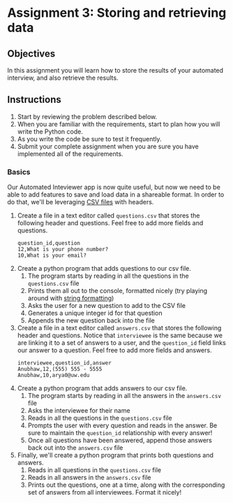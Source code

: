 # Assignment 3: Storing and retrieving data

## Objectives
In this assignment you will learn how to store the results of your
automated interview, and also retrieve the results.

## Instructions
1. Start by reviewing the problem described below.
1. When you are familiar with the requirements, start to plan how you will write the Python code.
1. As you write the code be sure to test it frequently.
1. Submit your complete assignment when you are sure you have implemented all of the requirements.

### Basics

Our Automated Inteviewer app is now quite useful, but now we need to be able to add features to save and load data in a shareable format.
In order to do that, we'll be leveraging [CSV files](https://www.howtogeek.com/348960/what-is-a-csv-file-and-how-do-i-open-it/) with headers.
1. Create a file in a text editor called `questions.csv` that stores the following header and questions. Feel free to add more fields and questions.
    ```csv
    question_id,question
    12,What is your phone number?
    10,What is your email?
    ```
1. Create a python program that adds questions to our csv file.
    1. The program starts by reading in all the questions in the `questions.csv` file
    1. Prints them all out to the console, formatted nicely (try playing around with [string formatting](https://stackabuse.com/padding-strings-in-python/#format))
    1. Asks the user for a new question to add to the CSV file
    1. Generates a unique integer id for that question
    1. Appends the new question back into the file
1. Create a file in a text editor called `answers.csv` that stores the following header and questions. Notice that `interviewee` is the same because we are linking it to a set of answers to a user, and the `question_id` field links our answer to a question. Feel free to add more fields and answers.
    ```csv
    interviewee,question_id,answer
    Anubhaw,12,(555) 555 - 5555
    Anubhaw,10,arya0@uw.edu
    ```
1. Create a python program that adds answers to our csv file.
    1. The program starts by reading in all the answers in the `answers.csv` file
    1. Asks the interviewee for their name
    1. Reads in all the questions in the `questions.csv` file
    1. Prompts the user with every question and reads in the answer. Be sure to maintain the `question_id` relationship with every answer!
    1. Once all questions have been answered, append those answers back out into the `answers.csv` file
1. Finally, we'll create a python program that prints both questions and answers.
    1. Reads in all questions in the `questions.csv` file
    1. Reads in all answers in the `answers.csv` file
    1. Prints out the questions, one at a time, along with the corresponding set of answers from all interviewees. Format it nicely! 
